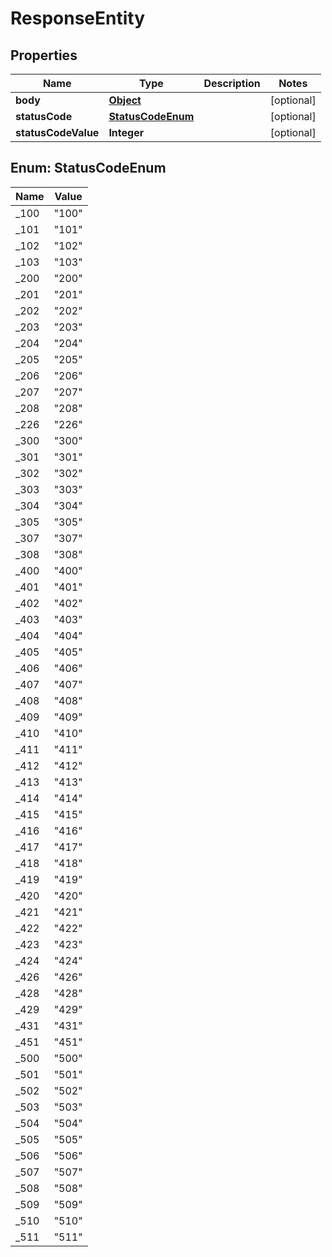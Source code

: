
# ResponseEntity

## Properties
Name | Type | Description | Notes
------------ | ------------- | ------------- | -------------
**body** | [**Object**](.md) |  |  [optional]
**statusCode** | [**StatusCodeEnum**](#StatusCodeEnum) |  |  [optional]
**statusCodeValue** | **Integer** |  |  [optional]


<a name="StatusCodeEnum"></a>
## Enum: StatusCodeEnum
Name | Value
---- | -----
_100 | &quot;100&quot;
_101 | &quot;101&quot;
_102 | &quot;102&quot;
_103 | &quot;103&quot;
_200 | &quot;200&quot;
_201 | &quot;201&quot;
_202 | &quot;202&quot;
_203 | &quot;203&quot;
_204 | &quot;204&quot;
_205 | &quot;205&quot;
_206 | &quot;206&quot;
_207 | &quot;207&quot;
_208 | &quot;208&quot;
_226 | &quot;226&quot;
_300 | &quot;300&quot;
_301 | &quot;301&quot;
_302 | &quot;302&quot;
_303 | &quot;303&quot;
_304 | &quot;304&quot;
_305 | &quot;305&quot;
_307 | &quot;307&quot;
_308 | &quot;308&quot;
_400 | &quot;400&quot;
_401 | &quot;401&quot;
_402 | &quot;402&quot;
_403 | &quot;403&quot;
_404 | &quot;404&quot;
_405 | &quot;405&quot;
_406 | &quot;406&quot;
_407 | &quot;407&quot;
_408 | &quot;408&quot;
_409 | &quot;409&quot;
_410 | &quot;410&quot;
_411 | &quot;411&quot;
_412 | &quot;412&quot;
_413 | &quot;413&quot;
_414 | &quot;414&quot;
_415 | &quot;415&quot;
_416 | &quot;416&quot;
_417 | &quot;417&quot;
_418 | &quot;418&quot;
_419 | &quot;419&quot;
_420 | &quot;420&quot;
_421 | &quot;421&quot;
_422 | &quot;422&quot;
_423 | &quot;423&quot;
_424 | &quot;424&quot;
_426 | &quot;426&quot;
_428 | &quot;428&quot;
_429 | &quot;429&quot;
_431 | &quot;431&quot;
_451 | &quot;451&quot;
_500 | &quot;500&quot;
_501 | &quot;501&quot;
_502 | &quot;502&quot;
_503 | &quot;503&quot;
_504 | &quot;504&quot;
_505 | &quot;505&quot;
_506 | &quot;506&quot;
_507 | &quot;507&quot;
_508 | &quot;508&quot;
_509 | &quot;509&quot;
_510 | &quot;510&quot;
_511 | &quot;511&quot;



